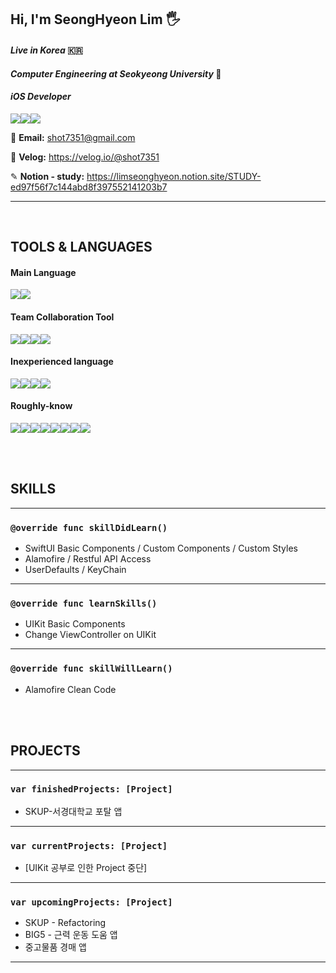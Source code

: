 ## Hi, I'm SeongHyeon Lim 🖐

#### *Live in Korea* 🇰🇷

#### *Computer Engineering at Seokyeong University* 🏫

#### *iOS Developer* 

<img src="https://img.shields.io/badge/apple-000000?style=for-the-badge&logo=apple&logoColor=white"><img src="https://img.shields.io/badge/macos-000000?style=for-the-badge&logo=macos&logoColor=white"><img src="https://img.shields.io/badge/xcode-147EFB?style=for-the-badge&logo=xcode&logoColor=white">



📧 **Email:** shot7351@gmail.com

📗 **Velog:** https://velog.io/@shot7351

✎ **Notion - study:** https://limseonghyeon.notion.site/STUDY-ed97f56f7c144abd8f397552141203b7

<hr>

</br>

## TOOLS & LANGUAGES

#### Main Language 

<img src="https://img.shields.io/badge/Swift-F05138?style=for-the-badge&logo=swift&logoColor=white"><img src="https://img.shields.io/badge/python-3776AB?style=for-the-badge&logo=python&logoColor=white">

#### Team Collaboration Tool 

<img src="https://img.shields.io/badge/git-F05032?style=for-the-badge&logo=git&logoColor=white"><img src="https://img.shields.io/badge/figma-7952B3?style=for-the-badge&logo=figma&logoColor=white"><img src="https://img.shields.io/badge/notion-000000?style=for-the-badge&logo=notion&logoColor=white"><img src="https://img.shields.io/badge/discord-5865F2?style=for-the-badge&logo=discord&logoColor=white">

#### Inexperienced language 

<img src="https://img.shields.io/badge/c-A8B9CC?style=for-the-badge&logo=C&logoColor=white"><img src="https://img.shields.io/badge/C++-00599C?style=for-the-badge&logo=C++&logoColor=white"><img src="https://img.shields.io/badge/c♯-00599C?style=for-the-badge"><img src="https://img.shields.io/badge/java-E9711C?style=for-the-badge">

#### Roughly-know 

<img src="https://img.shields.io/badge/Cryptography-000000?style=for-the-badge"><img src="https://img.shields.io/badge/ER_Modeling-000000?style=for-the-badge"><img src="https://img.shields.io/badge/Android Studio-000000?style=for-the-badge"><img src="https://img.shields.io/badge/MFC-000000?style=for-the-badge"><img src="https://img.shields.io/badge/JSP-000000?style=for-the-badge"><img src="https://img.shields.io/badge/JDBC-000000?style=for-the-badge"><img src="https://img.shields.io/badge/SQL-000000?style=for-the-badge"><img src="https://img.shields.io/badge/Networking-000000?style=for-the-badge">

</br>
</br>

## SKILLS

<hr>


### `@override func skillDidLearn()`

- SwiftUI Basic Components / Custom Components / Custom Styles
- Alamofire / Restful API Access
- UserDefaults / KeyChain


<hr>


### `@override func learnSkills()`

- UIKit Basic Components
- Change ViewController on UIKit

<hr>


### `@override func skillWillLearn()`

- Alamofire Clean Code

</br>
</br>

## PROJECTS

<hr>


### `var finishedProjects: [Project]`

- SKUP-서경대학교 포탈 앱

<hr>

### `var currentProjects: [Project]`

- [UIKit 공부로 인한 Project 중단]

<hr>


### `var upcomingProjects: [Project]`

- SKUP - Refactoring
- BIG5 - 근력 운동 도움 앱
- 중고물품 경매 앱

<hr>
